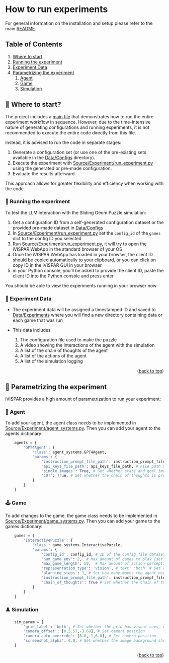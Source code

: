 <div id="readme-top"></div>

# How to run experiments

For general information on the installation and setup please refer to the main [README](../README.md).

## Table of Contents
1. [Where to start](#triangular_flag_on_post-Where-to-start)
2. [Running the experiment](#slot_machine-Running-the-experiment)
3. [Experiment Data](#test_tube-Experiment-Data)
4. [Parametrizing the experiment](#triangular_ruler-Parametrizing-the-experiment)
    1. [Agent](#space_invader-Agent)
    2. [Game](#joystick-Game)
    3. [Simulation](#chess_pawn-Simulation)


## :triangular_flag_on_post: Where to start?
The project includes a [main file](../Source/main.py) that demonstrates how to run the entire experiment workflow in sequence. However, due to the time-intensive nature of generating configurations and running experiments, it is not recommended to execute the entire code directly from this file.

Instead, it is advised to run the code in separate stages:

1. Generate a configuration set (or use one of the pre-existing sets available in the [Data/Configs](../Data/Configs) directory).
2. Execute the experiment with [Source/Experiment/run_experiment.py](../Source/Experiment/run_experiment.py) using the generated or pre-made configuration.
3. Evaluate the results afterward.

This approach allows for greater flexibility and efficiency when working with the code.


### :slot_machine: Running the experiment

To test the LLM interaction with the Sliding Geom Puzzle simulation:

1. Get a configuration ID from a self-generated configuration dataset or the provided pre-made dataset in [Data/Configs](../Data/Configs)
2. In [Source/Experiment/run_experiment.py](../Source/Experiment/run_experiment.py) set the `config_id` of the `games` dict to the config ID you selected
3. Run [Source/Experiment/run_experiment.py](../Source/Experiment/run_experiment.py), it will try to open the iVISPAR WebApp in the standard browser of your OS
4. Once the iVISPAR WebApp has loaded in your browser, the client ID should be copied automatically to your clipboard, or you can click on copy ID in the iVISPAR GUI in your browser
5. in your Python console, you’ll be asked to provide the client ID, paste the client ID into the Python console and press enter

You should be able to view the experiments running in your browser now

### :test_tube: Experiment Data

- The experiment data will be assigned a timestamped ID and saved to [Data/Experiments](../Data/Experiments) where you will find a new directory containing data or each game that was run
- This data includes

  1. The configuration file used to make the puzzle
  2. A video showing the interactions of the agent with the simulation
  3. A list of the chain of thoughts of the agent
  4. A list of the actions of the agent
  5. A list of the simulation logging

<p align="right">(<a href="#readme-top">back to top</a>)</p>


## :triangular_ruler: Parametrizing the experiment
iVISPAR provides a high amount of parametrization to run your experiment:

### :space_invader: Agent
To add your agent, the agent class needs to be implemented in [Source/Experiment/agent_systems.py](../Source/Experiment/agent_systems.py). Then you can add your agent to the agents dictionary:

```Python
    agents = {
        'GPT4Agent': {
            'class': agent_systems.GPT4Agent,
            'params': {
                'instruction_prompt_file_path': instruction_prompt_file_path, # File path to the task instruction prompt the agent receives
                'api_keys_file_path': api_keys_file_path, # File path to the personal API key in case the agent uses an API
                'single_images': True, # Set whether state and goal images are added as a single file or as separate files
                'COT': True, # Set whether the chain of thoughts is prompted by the agent
            }
        }
    }
```

### :joystick: Game
To add changes to the game, the game class needs to be implemented in [Source/Experiment/game_systems.py](../Source/Experiment/game_systems.py). Then you can add your game to the games dictionary:

```Python
    games = {
        'InteractivePuzzle': {
            'class': game_systems.InteractivePuzzle,
            'params': {
                'config_id': config_id, # ID of the config file dataset
                'num_game_env': 2,  # Max amount of games to play (set to a high value to play all configs)
                'max_game_length': 50,  # Max amount of action-perception iterations with the environment
                'representation_type': 'vision', #'text' 'both' # Set whether the state is presented to the agent with images, text or both
                'planning_steps': 1, # Set how many moves the agent needs to plan, before getting a new image
                'instruction_prompt_file_path': instruction_prompt_file_path, # File path to the task instruction prompt the agent receives
                'chain_of_thoughts': True # Set whether the chain of thoughts is prompted by the agent
            }
        }
    }
```


### :chess_pawn: Simulation
```Python
    sim_param = {
        'grid_label': 'both', # Set whether the grid has visual cues, choices are between 'edge', 'cell', 'both' and 'none' 
        'camera_offset': [0,5.57,-3.68], # Set camera position
        'camera_auto_override': [6.8,-1,6.8], # Set camera position
        'screenshot_alpha': 0.0, # Set whether the image background should be transparent to add custom background colors
    }
```

<p align="right">(<a href="#readme-top">back to top</a>)</p>
